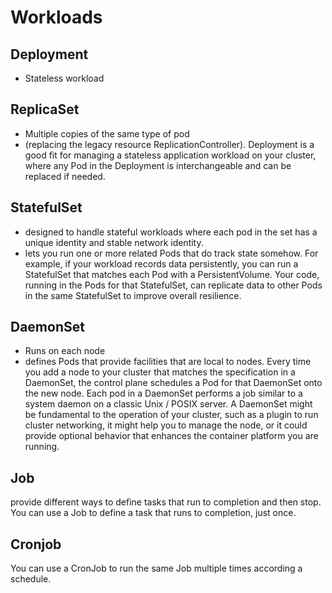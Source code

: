 # Workloads

## Deployment 
- Stateless workload

## ReplicaSet 
- Multiple copies of the same type of pod
- (replacing the legacy resource ReplicationController). Deployment is a good fit for managing a stateless application workload on your cluster, where any Pod in the Deployment is interchangeable and can be replaced if needed.

## StatefulSet 
- designed to handle stateful workloads where each pod in the set has a unique identity and stable network identity.
- lets you run one or more related Pods that do track state somehow. For example, if your workload records data persistently, you can run a StatefulSet that matches each Pod with a PersistentVolume. Your code, running in the Pods for that StatefulSet, can replicate data to other Pods in the same StatefulSet to improve overall resilience.

## DaemonSet 
- Runs on each node
- defines Pods that provide facilities that are local to nodes. Every time you add a node to your cluster that matches the specification in a DaemonSet, the control plane schedules a Pod for that DaemonSet onto the new node. Each pod in a DaemonSet performs a job similar to a system daemon on a classic Unix / POSIX server. A DaemonSet might be fundamental to the operation of your cluster, such as a plugin to run cluster networking, it might help you to manage the node, or it could provide optional behavior that enhances the container platform you are running.

## Job 
provide different ways to define tasks that run to completion and then stop. You can use a Job to define a task that runs to completion, just once. 

## Cronjob
You can use a CronJob to run the same Job multiple times according a schedule.
